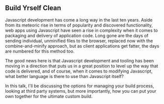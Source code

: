 Build Yrself Clean
------------------

Javascript development has come a long way in the last ten years. Aside from its meteoric rise in terms of popularity and discovered functionality, web apps using Javascript have seen a rise in complexity when it comes to packaging and delivery of application code. Long gone are the days of sending individual, unminified files to the browser, replaced now with the combine-and-minify approach, but as client applications get fatter, the days are numbered for this method too.

The good news here is that Javascript development and tooling has been moving in a direction that puts us in a great position to level up the way that code is delivered, and of course, when it comes to modifying Javascript, what better language is there to use than Javascript itself?

In this talk, I'll be discussing the options for managing your build process, looking at third party systems, but more importantly, how you can put your own together for the ultimate custom build.

